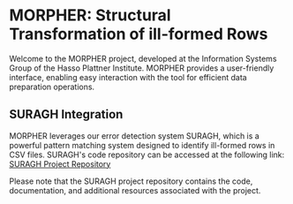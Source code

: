 # MORPHER: Structural Transformation of ill-formed Rows
Welcome to the MORPHER project, developed at the Information Systems Group of the Hasso Plattner Institute. MORPHER provides a user-friendly interface, enabling easy interaction with the tool for efficient data preparation operations.

## SURAGH Integration

MORPHER leverages our error detection system SURAGH, which is a powerful pattern matching system designed to identify ill-formed rows in CSV files. SURAGH's code repository can be accessed at the following link: [SURAGH Project Repository](https://github.com/HPI-Information-Systems/SURAGH)

Please note that the SURAGH project repository contains the code, documentation, and additional resources associated with the project.
